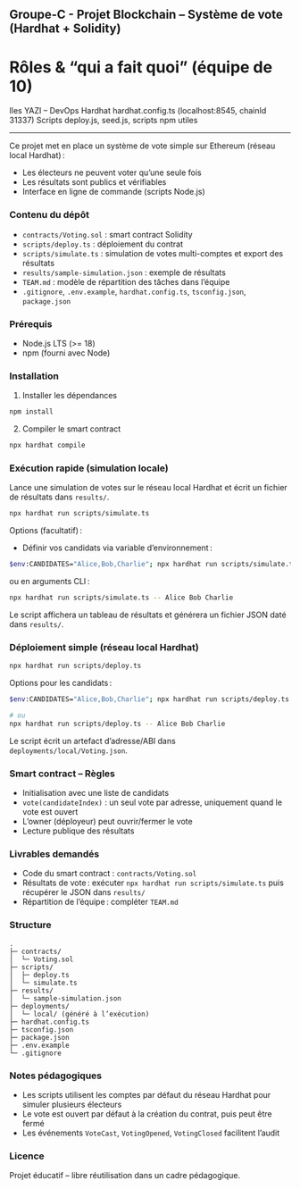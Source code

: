 ## Groupe-C - Projet Blockchain – Système de vote (Hardhat + Solidity)


# Rôles & “qui a fait quoi” (équipe de 10)


Iles YAZI – DevOps Hardhat
hardhat.config.ts (localhost:8545, chainId 31337)
Scripts deploy.js, seed.js, scripts npm utiles




--------
Ce projet met en place un système de vote simple sur Ethereum (réseau local Hardhat) :

- Les électeurs ne peuvent voter qu’une seule fois
- Les résultats sont publics et vérifiables
- Interface en ligne de commande (scripts Node.js)

### Contenu du dépôt

- `contracts/Voting.sol` : smart contract Solidity
- `scripts/deploy.ts` : déploiement du contrat
- `scripts/simulate.ts` : simulation de votes multi-comptes et export des résultats
- `results/sample-simulation.json` : exemple de résultats
- `TEAM.md` : modèle de répartition des tâches dans l’équipe
- `.gitignore`, `.env.example`, `hardhat.config.ts`, `tsconfig.json`, `package.json`

### Prérequis

- Node.js LTS (>= 18)
- npm (fourni avec Node)

### Installation

1. Installer les dépendances

```bash
npm install
```

2. Compiler le smart contract

```bash
npx hardhat compile
```

### Exécution rapide (simulation locale)

Lance une simulation de votes sur le réseau local Hardhat et écrit un fichier de résultats dans `results/`.

```bash
npx hardhat run scripts/simulate.ts
```

Options (facultatif) :

- Définir vos candidats via variable d’environnement :

```bash
$env:CANDIDATES="Alice,Bob,Charlie"; npx hardhat run scripts/simulate.ts  # PowerShell
```

ou en arguments CLI :

```bash
npx hardhat run scripts/simulate.ts -- Alice Bob Charlie
```

Le script affichera un tableau de résultats et générera un fichier JSON daté dans `results/`.

### Déploiement simple (réseau local Hardhat)

```bash
npx hardhat run scripts/deploy.ts
```

Options pour les candidats :

```bash
$env:CANDIDATES="Alice,Bob,Charlie"; npx hardhat run scripts/deploy.ts  # PowerShell

# ou
npx hardhat run scripts/deploy.ts -- Alice Bob Charlie
```

Le script écrit un artefact d’adresse/ABI dans `deployments/local/Voting.json`.

### Smart contract – Règles

- Initialisation avec une liste de candidats
- `vote(candidateIndex)` : un seul vote par adresse, uniquement quand le vote est ouvert
- L’owner (déployeur) peut ouvrir/fermer le vote
- Lecture publique des résultats

### Livrables demandés

- Code du smart contract : `contracts/Voting.sol`
- Résultats de vote : exécuter `npx hardhat run scripts/simulate.ts` puis récupérer le JSON dans `results/`
- Répartition de l’équipe : compléter `TEAM.md`

### Structure

```
.
├─ contracts/
│  └─ Voting.sol
├─ scripts/
│  ├─ deploy.ts
│  └─ simulate.ts
├─ results/
│  └─ sample-simulation.json
├─ deployments/
│  └─ local/ (généré à l’exécution)
├─ hardhat.config.ts
├─ tsconfig.json
├─ package.json
├─ .env.example
└─ .gitignore
```

### Notes pédagogiques

- Les scripts utilisent les comptes par défaut du réseau Hardhat pour simuler plusieurs électeurs
- Le vote est ouvert par défaut à la création du contrat, puis peut être fermé
- Les événements `VoteCast`, `VotingOpened`, `VotingClosed` facilitent l’audit

### Licence

Projet éducatif – libre réutilisation dans un cadre pédagogique.


 
